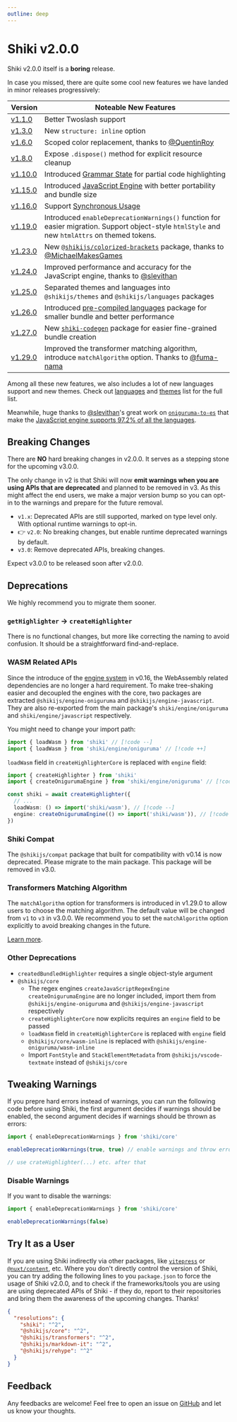 ```yaml
---
outline: deep
---
```


# Shiki v2.0.0

Shiki v2.0.0 itself is a **boring** release.

In case you missed, there are quite some cool new features we have landed in minor releases progressively:

| Version                                                          | Noteable New Features                                                                                                                                 |
| ---------------------------------------------------------------- | ----------------------------------------------------------------------------------------------------------------------------------------------------- |
| [v1.1.0](https://github.com/shikijs/shiki/releases/tag/v1.1.0)   | Better Twoslash support                                                                                                                               |
| [v1.3.0](https://github.com/shikijs/shiki/releases/tag/v1.3.0)   | New `structure: inline` option                                                                                                                        |
| [v1.6.0](https://github.com/shikijs/shiki/releases/tag/v1.6.0)   | Scoped color replacement, thanks to [@QuentinRoy](https://github.com/QuentinRoy)                                                                      |
| [v1.8.0](https://github.com/shikijs/shiki/releases/tag/v1.8.0)   | Expose `.dispose()` method for explicit resource cleanup                                                                                              |
| [v1.10.0](https://github.com/shikijs/shiki/releases/tag/v1.10.0) | Introduced [Grammar State](https://github.com/shikijs/shiki/pull/712) for partial code highlighting                                                   |
| [v1.15.0](https://github.com/shikijs/shiki/releases/tag/v1.15.0) | Introduced [JavaScript Engine](/guide/regex-engines#javascript-engine) with better portability and bundle size                                        |
| [v1.16.0](https://github.com/shikijs/shiki/releases/tag/v1.16.0) | Support [Synchronous Usage](/guide/sync-usage)                                                                                                        |
| [v1.19.0](https://github.com/shikijs/shiki/releases/tag/v1.19.0) | Introduced `enableDeprecationWarnings()` function for easier migration. Support object-style `htmlStyle` and new `htmlAttrs` on themed tokens.        |
| [v1.23.0](https://github.com/shikijs/shiki/releases/tag/v1.23.0) | New [`@shikijs/colorized-brackets`](/packages/colorized-brackets) package, thanks to [@MichaelMakesGames](https://github.com/MichaelMakesGames)       |
| [v1.24.0](https://github.com/shikijs/shiki/releases/tag/v1.24.0) | Improved performance and accuracy for the JavaScript engine, thanks to [@slevithan](https://github.com/slevithan)                                     |
| [v1.25.0](https://github.com/shikijs/shiki/releases/tag/v1.25.0) | Separated themes and languages into `@shikijs/themes` and `@shikijs/languages` packages                                                               |
| [v1.26.0](https://github.com/shikijs/shiki/releases/tag/v1.26.0) | Introduced [pre-compiled languages](https://shiki.style/guide/regex-engines#pre-compiled-languages) package for smaller bundle and better performance |
| [v1.27.0](https://github.com/shikijs/shiki/releases/tag/v1.27.0) | New [`shiki-codegen`](/packages/codegen) package for easier fine-grained bundle creation                                                              |
| [v1.29.0](https://github.com/shikijs/shiki/releases/tag/v1.28.0) | Improved the transformer matching algorithm, introduce `matchAlgorithm` option. Thanks to [@fuma-nama](https://github.com/fuma-nama)                  |

Among all these new features, we also includes a lot of new languages support and new themes. Check out [languages](/languages) and [themes](/themes) list for the full list.

Meanwhile, huge thanks to [@slevithan](https://github.com/slevithan)'s great work on [`oniguruma-to-es`](https://github.com/slevithan/oniguruma-to-es) that make the [JavaScript engine supports 97.2% of all the languages](/references/engine-js-compat).

## Breaking Changes

There are **NO** hard breaking changes in v2.0.0. It serves as a stepping stone for the upcoming v3.0.0.

The only change in v2 is that Shiki will now **emit warnings when you are using APIs that are deprecated** and planned to be removed in v3. As this might affect the end users, we make a major version bump so you can opt-in to the warnings and prepare for the future removal.

- `v1.x`: Deprecated APIs are still supported, marked on type level only. With optional runtime warnings to opt-in.
- 👉 `v2.0`: No breaking changes, but enable runtime deprecated warnings by default.
- `v3.0`: Remove deprecated APIs, breaking changes.

Expect v3.0.0 to be released soon after v2.0.0.

## Deprecations

We highly recommend you to migrate them sooner.

### `getHighlighter` -> `createHighlighter`

There is no functional changes, but more like correcting the naming to avoid confusion. It should be a straightforward find-and-replace.

### WASM Related APIs

Since the introduce of the [engine system](/guide/regex-engines) in v0.16, the WebAssembly related dependencies are no longer a hard requirement. To make tree-shaking easier and decoupled the engines with the core, two packages are extracted `@shikijs/engine-oniguruma` and `@shikijs/engine-javascript`. They are also re-exported from the main package's `shiki/engine/oniguruma` and `shiki/engine/javascript` respectively.

You might need to change your import path:

```ts
import { loadWasm } from 'shiki' // [!code --]
import { loadWasm } from 'shiki/engine/oniguruma' // [!code ++]
```

`loadWasm` field in `createHighlighterCore` is replaced with `engine` field:

```ts
import { createHighlighter } from 'shiki'
import { createOnigurumaEngine } from 'shiki/engine/oniguruma' // [!code ++]

const shiki = await createHighlighter({
  // ...
  loadWasm: () => import('shiki/wasm'), // [!code --]
  engine: createOnigurumaEngine(() => import('shiki/wasm')), // [!code ++]
})
```

### Shiki Compat

The `@shikijs/compat` package that built for compatibility with v0.14 is now deprecated. Please migrate to the main package. This package will be removed in v3.0.

### Transformers Matching Algorithm

The `matchAlgorithm` option for transformers is introduced in v1.29.0 to allow users to choose the matching algorithm. The default value will be changed from `v1` to `v3` in v3.0.0. We recommend you to set the `matchAlgorithm` option explicitly to avoid breaking changes in the future.

[Learn more](/packages/transformers#matching-algorithm).

### Other Deprecations

- `createdBundledHighlighter` requires a single object-style argument
- `@shikijs/core`
  - The regex engines `createJavaScriptRegexEngine` `createOnigurumaEngine` are no longer included, import them from `@shikijs/engine-oniguruma` and `@shikijs/engine-javascript` respectively
  - `createHighlighterCore` now explicits requires an `engine` field to be passed
  - `loadWasm` field in `createHighlighterCore` is replaced with `engine` field
  - `@shikijs/core/wasm-inline` is replaced with `@shikijs/engine-oniguruma/wasm-inline`
  - Import `FontStyle` and `StackElementMetadata` from `@shikijs/vscode-textmate` instead of `@shikijs/core`

## Tweaking Warnings

If you prepre hard errors instead of warnings, you can run the following code before using Shiki, the first argument decides if warnings should be enabled, the second argument decides if warnings should be thrown as errors:

```ts
import { enableDeprecationWarnings } from 'shiki/core'

enableDeprecationWarnings(true, true) // enable warnings and throw errors

// use crateHighlighter(...) etc. after that
```

### Disable Warnings

If you want to disable the warnings:

```ts
import { enableDeprecationWarnings } from 'shiki/core'

enableDeprecationWarnings(false)
```

## Try It as a User

If you are using Shiki indirectly via other packages, like [`vitepress`](https://vitepress.dev/) or [`@nuxt/content`](https://content.nuxt.com/), etc. Where you don't directly control the version of Shiki, you can try adding the following lines to you `package.json` to force the usage of Shiki v2.0.0, and to check if the frameworks/tools you are using are using deprecated APIs of Shiki - if they do, report to their repositories and bring them the awareness of the upcoming changes. Thanks!

```json
{
  "resolutions": {
    "shiki": "^2",
    "@shikijs/core": "^2",
    "@shikijs/transformers": "^2",
    "@shikijs/markdown-it": "^2",
    "@shikijs/rehype": "^2"
  }
}
```

## Feedback

Any feedbacks are welcome! Feel free to open an issue on [GitHub](https://github.com/shikijs/shiki) and let us know your thoughts.
